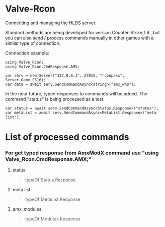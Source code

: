 # Valve-Rcon
Connecting and managing the HLDS server.

Standard methods are being developed for version Counter-Strike 1.6 , but you can also send / process commands manually in other games with a similar type of connection.

Connection example:

    using Valve_Rcon;
    using Valve_Rcon.CmdResponse.AMX;
    
    var serv = new Server("127.0.0.1", 27015, "rconpass", Server.Game.CS16);
    var data = await serv.SendCommandAsync<string>("amx_who");

In the near future, typed responses to commands will be added.
The command "status" is being processed as a test.

    var status = await serv.SendCommandAsync<Status.Response>("status");
    var metaList = await serv.SendCommandAsync<MetaList.Response>("meta list");
    
# List of processed commands
### For get typed response from AmxModX command use "using Valve_Rcon.CmdResponse.AMX;"
1. status
    >typeOf Status.Response
2. meta list 
    >typeOf MetaList.Response
3. amx_modules 
    >typeOf Modules.Response

